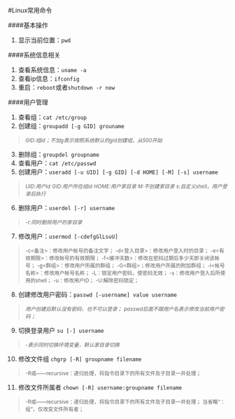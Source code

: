 #Linux常用命令

####基本操作
1. 显示当前位置：`pwd`

####系统信息相关
1. 查看系统信息：`uname -a`
2. 查看ip信息：`ifconfig`
3. 重启：`reboot`或者`shutdown -r now`

####用户管理
1. 查看组：`cat /etc/group`
2. 创建组：`groupadd [-g GID] grouname` 
> <small>*GID:组id；不加g表示按照系统默认的gid创建组，从500开始*</small>
3. 删除组：`groupdel groupname`
4. 查看用户：`cat /etc/passwd`
5. 创建用户：`useradd [-u UID] [-g GID] [-d HOME] [-M] [-s] username`
> <small>*UID:用户id*</small>
> <small>*GID:用户所在组id*</small>
> <small>*HOME:用户家目录*</small>
> <small>*M:不创建家目录*</small>
> <small>*s:自定义shell，用户登录后执行*</small>
6. 删除用户：`userdel [-r] username`
> <small>*-r:同时删除用户的家目录*</small>
7. 修改用户：`usermod [-cdefgGlLsuU]`
> <small>-c<备注>：修改用户帐号的备注文字；
> -d<登入目录>：修改用户登入时的目录； 
> -e<有效期限>：修改帐号的有效期限； 
> -f<缓冲天数>：修改在密码过期后多少天即关闭该帐号； 
> -g<群组>：修改用户所属的群组； 
> -G<群组>；修改用户所属的附加群组； 
> -l<帐号名称>：修改用户帐号名称； 
> -L：锁定用户密码，使密码无效； 
> -s：修改用户登入后所使用的shell； 
> -u：修改用户ID； 
> -U:解除密码锁定；</small>
8. 创建修改用户密码：`passwd [-username] value username`
> <small>*用户创建后默认没有密码，也不可以登录；*</small>
> <small>*passwd后面不跟用户名表示修改当前用户密码；*</small>
9. 切换登录用户 `su [-] username`
> <small>*-表示同时切换环境变量，默认家目录切换*</small>
10. 修改文件组 `chgrp [-R] groupname filename`
> <small>-R或——recursive：递归处理，将指令目录下的所有文件及子目录一并处理；</small>
11. 修改文件所属者 `chown [-R] username:groupname filename`
> <small>-R或——recursive：递归处理，将指令目录下的所有文件及子目录一并处理；
> 当省略“：组”，仅改变文件所有者；</small>